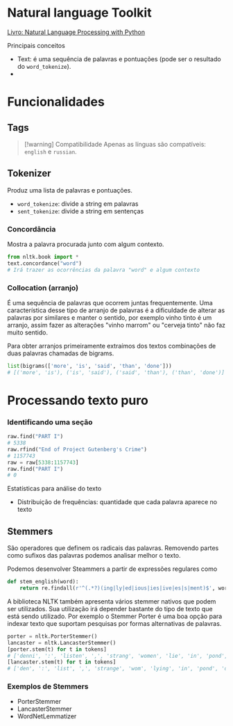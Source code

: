 
# Natural language Toolkit

[Livro: Natural Language Processing with Python](https://www.nltk.org/book/)

Principais conceitos

- Text: é uma sequência de palavras e pontuações (pode ser o resultado do `word_tokenize`).
- 

# Funcionalidades
## Tags

> [!warning] Compatibilidade
> Apenas as línguas são compatíveis: `english` e `russian`.


## Tokenizer

Produz uma lista de palavras e pontuações.

- `word_tokenize`: divide a string em palavras
- `sent_tokenize`: divide a string em sentenças

### Concordância

Mostra a palavra procurada junto com algum contexto.

```python
from nltk.book import *
text.concordance("word")
# Irá trazer as ocorrências da palavra "word" e algum contexto
```

### Collocation (arranjo)

É uma sequência de palavras que ocorrem juntas frequentemente. Uma característica desse tipo de arranjo de palavras é a dificuldade de alterar as palavras por similares e manter o sentido, por exemplo vinho tinto é um arranjo, assim fazer as alterações "vinho marrom" ou "cerveja tinto" não faz muito sentido.

Para obter arranjos primeiramente extraímos dos textos combinações de duas palavras chamadas de bigrams.

```python
list(bigrams(['more', 'is', 'said', 'than', 'done']))
# [('more', 'is'), ('is', 'said'), ('said', 'than'), ('than', 'done')]
```
# Processando texto puro

### Identificando uma seção

```python
raw.find("PART I")
# 5338
raw.rfind("End of Project Gutenberg's Crime")
# 1157743
raw = raw[5338:1157743]
raw.find("PART I")
# 0
```

Estatísticas para análise do texto

- Distribuição de frequências: quantidade que cada palavra aparece no texto

## Stemmers

São operadores que definem os radicais das palavras. Removendo partes como sufixos das palavras podemos analisar melhor o texto.

Podemos desenvolver Steammers a partir de expressões regulares como

```python
def stem_english(word):
	return re.findall(r'^(.*?)(ing|ly|ed|ious|ies|ive|es|s|ment)$', word)
```

A biblioteca NLTK também apresenta vários stemmer nativos que podem ser utilizados. Sua utilização irá depender bastante do tipo de texto que está sendo utilizado. Por exemplo o Stemmer Porter é uma boa opção para indexar texto que suportam pesquisas por formas alternativas de palavras.

```python
porter = nltk.PorterStemmer()
lancaster = nltk.LancasterStemmer()
[porter.stem(t) for t in tokens]
# ['denni', ':', 'listen', ',', 'strang', 'women', 'lie', 'in', 'pond', 'distribut', 'sword', 'is', 'no', 'basi', 'for', 'a', 'system', 'of', 'govern', '.', 'suprem', 'execut', 'power', 'deriv', 'from', 'a', 'mandat', 'from', 'the', 'mass', ',', 'not', 'from', 'some', 'farcic', 'aquat', 'ceremoni', '.']
[lancaster.stem(t) for t in tokens]
# ['den', ':', 'list', ',', 'strange', 'wom', 'lying', 'in', 'pond', 'distribut', 'sword', 'is', 'no', 'bas', 'for', 'a', 'system', 'of', 'govern', '.', 'suprem', 'execut', 'pow', 'der', 'from', 'a', 'mand', 'from', 'the', 'mass', ',', 'not', 'from', 'som', 'farc', 'aqu', 'ceremony', '.']
```

### Exemplos de Stemmers

- PorterStemmer
- LancasterStemmer
- WordNetLemmatizer


